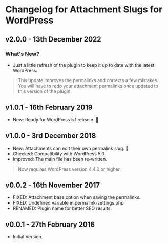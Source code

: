 # Changelog for Attachment Slugs for WordPress

## v2.0.0 - 13th December 2022

### What's New?

* Just a little refresh of the plugin to keep it up to date with the latest WordPress.

> This update improves the permalinks and corrects a few mistakes. You will have to redo your attachment permalinks once updated to this version of the plugin.

## v1.0.1 - 16th February 2019

* New: Ready for WordPress 5.1 release. 🎊

## v1.0.0 - 3rd December 2018

* New: Attachments can edit their own permalink slug. 🎉
* Checked: Compatibility with WordPress 5.0
* Improved: The main file has been re-written.

> Now requires WordPress version 4.4.0 or higher.

## v0.0.2 - 16th November 2017

* FIXED: Attachment base option when saving the permalinks.
* FIXED: Undefined variable in permalink-settings.php
* RENAMED: Plugin name for better SEO results.

## v0.0.1 - 27th February 2016

* Initial Version.
